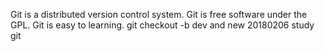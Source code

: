 Git is a distributed version control system.
Git is free software under the GPL.
Git is easy to learning.
git checkout -b dev and new
20180206 study git 
